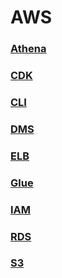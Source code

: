 AWS
===

### [Athena](./athena/README.md)
### [CDK](./cdk/README.md)
### [CLI](./cli/README.md)
### [DMS](./dms/README.md)
### [ELB](./elb/README.md)
### [Glue](./glue/README.md)
### [IAM](./iam/README.md)
### [RDS](./rds/README.md)
### [S3](./s3/README.md)
